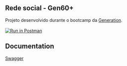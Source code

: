 
## Rede social - Gen60+
Projeto desenvolvido durante o bootcamp da [Generation](https://brazil.generation.org/).<br><br>
[![Run in Postman](https://run.pstmn.io/button.svg)](https://app.getpostman.com/run-collection/86c6edad0df79193505c)

  
## Documentation

[Swagger](https://gen60plus.herokuapp.com/)
